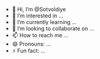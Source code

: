 - 👋 Hi, I’m @Sotvoldiye
- 👀 I’m interested in ...
- 🌱 I’m currently learning ...
- 💞️ I’m looking to collaborate on ...
- 📫 How to reach me ...
- 😄 Pronouns: ...
- ⚡ Fun fact: ...

<!---
Sotvoldiye/Sotvoldiye is a ✨ special ✨ repository because its `README.md` (this file) appears on your GitHub profile.
You can click the Preview link to take a look at your changes.
--->
